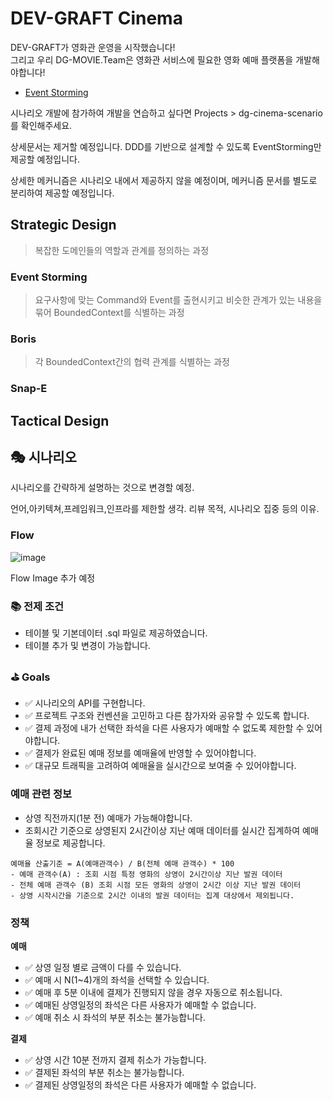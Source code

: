 # DEV-GRAFT Cinema

DEV-GRAFT가 영화관 운영을 시작했습니다!  
그리고 우리 DG-MOVIE.Team은 영화관 서비스에 필요한 영화 예매 플랫폼을 개발해야합니다!

- [Event Storming](https://miro.com/app/embed/uXjVOx1AX14=/?pres=1&frameId=3458764553420482599&embedId=695691095149)

시나리오 개발에 참가하여 개발을 연습하고 싶다면 Projects > dg-cinema-scenario 를 확인해주세요.

상세문서는 제거할 예정입니다.
DDD를 기반으로 설계할 수 있도록 EventStorming만 제공할 예정입니다.

상세한 메커니즘은 시나리오 내에서 제공하지 않을 예정이며, 메커니즘 문서를 별도로 분리하여 제공할 예정입니다.

## Strategic Design
> 복잡한 도메인들의 역할과 관계를 정의하는 과정


### Event Storming
> 요구사항에 맞는 Command와 Event를 출현시키고 비슷한 관계가 있는 내용을 묶어 BoundedContext를 식별하는 과정

### Boris
> 각 BoundedContext간의 협력 관계를 식별하는 과정

### Snap-E
> 


## Tactical Design

## 🎭 시나리오

시나리오를 간략하게 설명하는 것으로 변경할 예정.

언어,아키텍쳐,프레임워크,인프라를 제한할 생각.
리뷰 목적, 시나리오 집중 등의 이유.

### Flow

![image](https://github.com/dev-graft-scenario/dg-cinema-scenario/assets/22608825/31cd6652-2a56-4049-b7be-5bfa6ac36bbf)

Flow Image 추가 예정

### 📚 전제 조건
- 테이블 및 기본데이터 .sql 파일로 제공하였습니다.
- 테이블 추가 및 변경이 가능합니다.

### ⛳ Goals
- ✅ 시나리오의 API를 구현합니다.
- ✅ 프로젝트 구조와 컨벤션을 고민하고 다른 참가자와 공유할 수 있도록 합니다.
- ✅ 결제 과정에 내가 선택한 좌석을 다른 사용자가 예매할 수 없도록 제한할 수 있어야합니다.
- ✅ 결제가 완료된 예매 정보를 예매율에 반영할 수 있어야합니다.
- ✅ 대규모 트래픽을 고려하여 예매율을 실시간으로 보여줄 수 있어야합니다.

### 예매 관련 정보

- 상영 직전까지(1분 전) 예매가 가능해야합니다.
- 조회시간 기준으로 상영된지 2시간이상 지난 예매 데이터를 실시간 집계하여 예매율 정보로 제공합니다.

```
예매율 산출기준 = A(예매관객수) / B(전체 예매 관객수) * 100
- 예매 관객수(A) : 조회 시점 특정 영화의 상영이 2시간이상 지난 발권 데이터
- 전체 예매 관객수 (B) 조회 시점 모든 영화의 상영이 2시간 이상 지난 발권 데이터
- 상영 시작시간을 기준으로 2시간 이내의 발권 데이터는 집계 대상에서 제외됩니다.
```


### 정책
**예매**
- ✅ 상영 일정 별로 금액이 다를 수 있습니다.
- ✅ 예매 시 N(1~4)개의 좌석을 선택할 수 있습니다.
- ✅ 예매 후 5분 이내에 결제가 진행되지 않을 경우 자동으로 취소됩니다.
- ✅ 예매된 상영일정의 좌석은 다른 사용자가 예매할 수 없습니다.
- ✅ 예매 취소 시 좌석의 부분 취소는 불가능합니다.

**결제**
- ✅ 상영 시간 10분 전까지 결제 취소가 가능합니다.
- ✅ 결제된 좌석의 부분 취소는 불가능합니다.
- ✅ 결제된 상영일정의 좌석은 다른 사용자가 예매할 수 없습니다.
